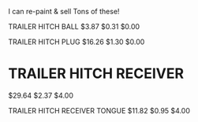 I can re-paint & sell Tons of these!

TRAILER HITCH BALL
$3.87
$0.31
$0.00

TRAILER HITCH PLUG
$16.26
$1.30
$0.00

# TRAILER HITCH RECEIVER
$29.64  $2.37   $4.00


TRAILER HITCH RECEIVER TONGUE
$11.82
$0.95
$4.00
